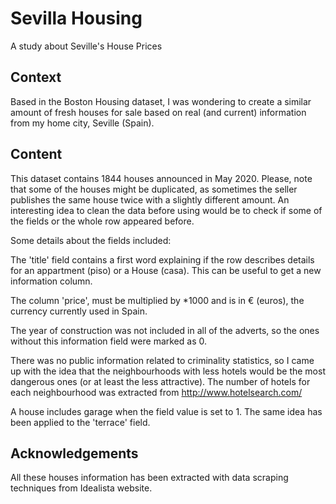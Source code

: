 # Sevilla Housing
 A study about Seville's House Prices
 
## Context
 
 Based in the Boston Housing dataset, I was wondering to create a similar amount of fresh houses for sale based on real (and current) information from my home city, Seville (Spain).


## Content

This dataset contains 1844 houses announced in May 2020. Please, note that some of the houses might be duplicated, as sometimes the seller publishes the same house twice with a slightly different amount. An interesting idea to clean the data before using would be to check if some of the fields or the whole row appeared before.

Some details about the fields included:

The 'title' field contains a first word explaining if the row describes details for an appartment (piso) or a House (casa). This can be useful to get a new information column.

The column 'price', must be multiplied by *1000 and is in € (euros), the currency currently used in Spain.

The year of construction was not included in all of the adverts, so the ones without this information field were marked as 0.

There was no public information related to criminality statistics, so I came up with the idea that the neighbourhoods with less hotels would be the most dangerous ones (or at least the less attractive).
The number of hotels for each neighbourhood was extracted from http://www.hotelsearch.com/

A house includes garage when the field value is set to 1. The same idea has been applied to the 'terrace' field.

## Acknowledgements

All these houses information has been extracted with data scraping techniques from Idealista website.

